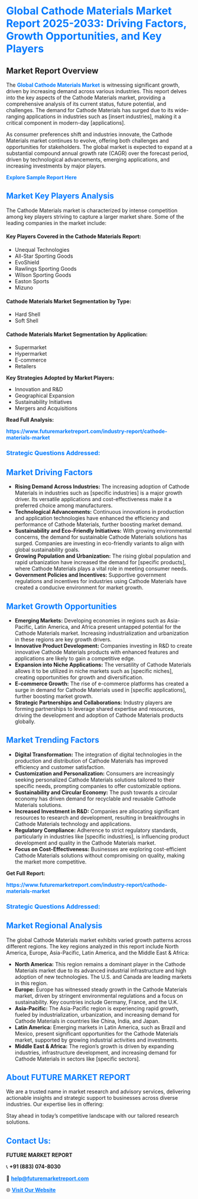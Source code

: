 <h1 style="color: #007BFF;">Global Cathode Materials Market Report 2025-2033: Driving Factors, Growth Opportunities, and Key Players</h1>

<section id="overview">
<h2>Market Report Overview</h2>
<p>The <a href="https://www.futuremarketreport.com/industry-report/cathode-materials-market" style="color: #007BFF; text-decoration: none;"><strong>Global Cathode Materials Market</strong></a> is witnessing significant growth, driven by increasing demand across various industries. This report delves into the key aspects of the Cathode Materials market, providing a comprehensive analysis of its current status, future potential, and challenges. The demand for Cathode Materials has surged due to its wide-ranging applications in industries such as [insert industries], making it a critical component in modern-day [applications].</p>
<p>As consumer preferences shift and industries innovate, the Cathode Materials market continues to evolve, offering both challenges and opportunities for stakeholders. The global market is expected to expand at a substantial compound annual growth rate (CAGR) over the forecast period, driven by technological advancements, emerging applications, and increasing investments by major players.</p>
</section>

<section id="overview">
<p><a href="https://www.futuremarketreport.com/request-sample/reportId=34114" style="color: #007BFF; text-decoration: none;"><strong>Explore Sample Report Here</strong></a></p>
</section>

<section id="key-players">
<h2 style="color: #007BFF;">Market Key Players Analysis</h2>
<p>The Cathode Materials market is characterized by intense competition among key players striving to capture a larger market share. Some of the leading companies in the market include:</p>
<h4>Key Players Covered in the Cathode Materials Report:</h4>
<ul><li>Unequal Technologies</li><li>All-Star Sporting Goods</li><li>EvoShield</li><li>Rawlings Sporting Goods</li><li>Wilson Sporting Goods</li><li>Easton Sports</li><li>Mizuno</li></ul>
<h4>Cathode Materials Market Segmentation by Type:</h4>
<ul><li>Hard Shell</li><li>Soft Shell</li></ul>

<h4>Cathode Materials Market Segmentation by Application:</h4>
<ul><li>Supermarket</li><li>Hypermarket</li><li>E-commerce</li><li>Retailers</li></ul>
<p><strong>Key Strategies Adopted by Market Players:</strong></p>
<ul>
<li>Innovation and R&D</li>
<li>Geographical Expansion</li>
<li>Sustainability Initiatives</li>
<li>Mergers and Acquisitions</li>
</ul>
</section>

<section>
<p><strong>Read Full Analysis: </strong></p><a href="https://www.futuremarketreport.com/industry-report/cathode-materials-market" style="color: #007BFF; text-decoration: none;"><strong>https://www.futuremarketreport.com/industry-report/cathode-materials-market</strong></a>
<h3 style="color: #007BFF;">Strategic Questions Addressed:</h3>
</section>

<section id="driving-factors">
<h2 style="color: #007BFF;">Market Driving Factors</h2>
<ul>
<li><strong>Rising Demand Across Industries:</strong> The increasing adoption of Cathode Materials in industries such as [specific industries] is a major growth driver. Its versatile applications and cost-effectiveness make it a preferred choice among manufacturers.</li>
<li><strong>Technological Advancements:</strong> Continuous innovations in production and application technologies have enhanced the efficiency and performance of Cathode Materials, further boosting market demand.</li>
<li><strong>Sustainability and Eco-Friendly Initiatives:</strong> With growing environmental concerns, the demand for sustainable Cathode Materials solutions has surged. Companies are investing in eco-friendly variants to align with global sustainability goals.</li>
<li><strong>Growing Population and Urbanization:</strong> The rising global population and rapid urbanization have increased the demand for [specific products], where Cathode Materials plays a vital role in meeting consumer needs.</li>
<li><strong>Government Policies and Incentives:</strong> Supportive government regulations and incentives for industries using Cathode Materials have created a conducive environment for market growth.</li>
</ul>
</section>

<section id="growth-opportunities">
<h2 style="color: #007BFF;">Market Growth Opportunities</h2>
<ul>
<li><strong>Emerging Markets:</strong> Developing economies in regions such as Asia-Pacific, Latin America, and Africa present untapped potential for the Cathode Materials market. Increasing industrialization and urbanization in these regions are key growth drivers.</li>
<li><strong>Innovative Product Development:</strong> Companies investing in R&D to create innovative Cathode Materials products with enhanced features and applications are likely to gain a competitive edge.</li>
<li><strong>Expansion into Niche Applications:</strong> The versatility of Cathode Materials allows it to be utilized in niche markets such as [specific niches], creating opportunities for growth and diversification.</li>
<li><strong>E-commerce Growth:</strong> The rise of e-commerce platforms has created a surge in demand for Cathode Materials used in [specific applications], further boosting market growth.</li>
<li><strong>Strategic Partnerships and Collaborations:</strong> Industry players are forming partnerships to leverage shared expertise and resources, driving the development and adoption of Cathode Materials products globally.</li>
</ul>
</section>

<section id="trending-factors">
<h2 style="color: #007BFF;">Market Trending Factors</h2>
<ul>
<li><strong>Digital Transformation:</strong> The integration of digital technologies in the production and distribution of Cathode Materials has improved efficiency and customer satisfaction.</li>
<li><strong>Customization and Personalization:</strong> Consumers are increasingly seeking personalized Cathode Materials solutions tailored to their specific needs, prompting companies to offer customizable options.</li>
<li><strong>Sustainability and Circular Economy:</strong> The push towards a circular economy has driven demand for recyclable and reusable Cathode Materials solutions.</li>
<li><strong>Increased Investment in R&D:</strong> Companies are allocating significant resources to research and development, resulting in breakthroughs in Cathode Materials technology and applications.</li>
<li><strong>Regulatory Compliance:</strong> Adherence to strict regulatory standards, particularly in industries like [specific industries], is influencing product development and quality in the Cathode Materials market.</li>
<li><strong>Focus on Cost-Effectiveness:</strong> Businesses are exploring cost-efficient Cathode Materials solutions without compromising on quality, making the market more competitive.</li>
</ul>
</section>

<section>
<p><strong>Get Full Report: </strong></p><a href="https://www.futuremarketreport.com/industry-report/cathode-materials-market" style="color: #007BFF; text-decoration: none;"><strong>https://www.futuremarketreport.com/industry-report/cathode-materials-market</strong></a>
<h3 style="color: #007BFF;">Strategic Questions Addressed:</h3>
</section>


<section id="regional-analysis">
<h2 style="color: #007BFF;">Market Regional Analysis</h2>
<p>The global Cathode Materials market exhibits varied growth patterns across different regions. The key regions analyzed in this report include North America, Europe, Asia-Pacific, Latin America, and the Middle East & Africa:</p>
<ul>
<li><strong>North America:</strong> This region remains a dominant player in the Cathode Materials market due to its advanced industrial infrastructure and high adoption of new technologies. The U.S. and Canada are leading markets in this region.</li>
<li><strong>Europe:</strong> Europe has witnessed steady growth in the Cathode Materials market, driven by stringent environmental regulations and a focus on sustainability. Key countries include Germany, France, and the U.K.</li>
<li><strong>Asia-Pacific:</strong> The Asia-Pacific region is experiencing rapid growth, fueled by industrialization, urbanization, and increasing demand for Cathode Materials in countries like China, India, and Japan.</li>
<li><strong>Latin America:</strong> Emerging markets in Latin America, such as Brazil and Mexico, present significant opportunities for the Cathode Materials market, supported by growing industrial activities and investments.</li>
<li><strong>Middle East & Africa:</strong> The region’s growth is driven by expanding industries, infrastructure development, and increasing demand for Cathode Materials in sectors like [specific sectors].</li>
</ul>
</section>

<footer>
<h2 style="color: #007BFF;">About FUTURE MARKET REPORT</h2>
<p>We are a trusted name in market research and advisory services, delivering actionable insights and strategic support to businesses across diverse industries. Our expertise lies in offering:</p>

<p>Stay ahead in today’s competitive landscape with our tailored research solutions.</p>

<h2 style="color: #007BFF;">Contact Us:</h2>
<p><strong>FUTURE MARKET REPORT</strong></p>
<p>📞 <strong>+91 (883) 074-8030</strong></p>
<p>📧 <strong><a href="mailto:help@futuremarketreport.com" style="color: #007BFF;">help@futuremarketreport.com</a></strong></p>
<p>🌐 <strong><a href="https://www.futuremarketreport.com/" style="color: #007BFF;">Visit Our Website</a></strong></p>
</footer>